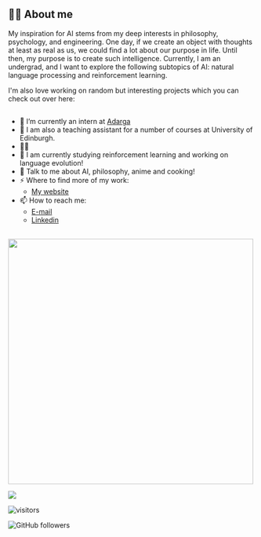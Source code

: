 ## 👨‍💻 About me

My inspiration for AI stems from my deep interests in philosophy, psychology, and engineering.  One day, if we create an object with thoughts at least as real as us, we could find a lot about our purpose in life.  Until then, my purpose is to create such intelligence. Currently, I am an undergrad, and I want to explore the following subtopics of AI: natural language processing and reinforcement learning. 

I'm also love working on random but interesting projects which you can check out over here:

## 

- 🔭 I’m currently an intern at [Adarga](https://www.adarga.ai/)
- 🔭 I am also a teaching assistant for a number of courses at University of Edinburgh.
- 👨‍💻  
- 🌱 I am currently studying reinforcement learning and working on language evolution! 
- 💬 Talk to me about AI, philosophy, anime and cooking!
- ⚡ Where to find more of my work:
  - [My website](https://)
- 📫 How to reach me:
  - [E-mail](mailto:divy.work@outlook.com)
  - [Linkedin](https://linkedin.com/in/divy-bramhecha)

##

<img width='500' src="https://github-readme-streak-stats.herokuapp.com/?user=TGDivy"/>

![](https://api.visitorbadge.io/api/VisitorHit?user=TGDivy&repo=github-visitors-badge&countColor=%237B1E7A)

![visitors](https://visitor-badge.glitch.me/badge?page_id=TGDivy.visitor-badge.issue.1&left_color=green&right_color=red)

![GitHub followers](https://img.shields.io/github/followers/TGDivy?style=social)

<!--
**TGDivy/TGDivy** is a ✨ _special_ ✨ repository because its `README.md` (this file) appears on your GitHub profile.

Here are some ideas to get you started:

- 🔭 I’m currently working on ...
- 🌱 I’m currently learning ...
- 👯 I’m looking to collaborate on ...
- 🤔 I’m looking for help with ...
- 💬 Ask me about ...
- 📫 How to reach me: ...
- 😄 Pronouns: ...
- ⚡ Fun fact: ...
-->

